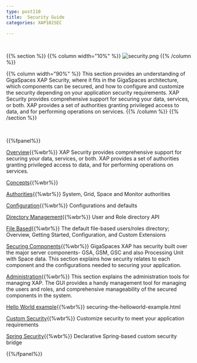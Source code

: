 ```yaml
---
type: post110
title:  Security Guide
categories: XAP102SEC

---
```


<br>


{{% section %}}
{{% column  width="10%" %}}
![security.png](/attachment_files/subject/security.png)
{{% /column %}}

{{% column width="90%" %}}
This section provides an understanding of GigaSpaces XAP Security, where it fits in the GigaSpaces architecture, which components can be secured, and how to configure and customize the security depending on your application security requirements. XAP Security provides comprehensive support for securing your data, services, or both. XAP provides a set of authorities granting privileged access to data, and for performing operations on services.
{{% /column %}}
{{% /section %}}

<br>


{{%fpanel%}}

[Overview](./security.html){{%wbr%}}
XAP Security provides comprehensive support for securing your data, services, or both. XAP provides a set of authorities granting privileged access to data, and for performing operations on services.

[Concepts](./security-concepts.html){{%wbr%}}
 

[Authorities](./security-authorities.html){{%wbr%}}
System, Grid, Space and Monitor authorities

[Configuration](./security-configurations.html){{%wbr%}}
Configurations and defaults

[Directory Management](./programmatically-managing-the-security-directory.html){{%wbr%}}
User and Role directory API

[File Based](./default-file-based-security-implementation.html){{%wbr%}}
The default file-based users/roles directory; Overview, Getting Started, Configuration, and Custom Extensions

[Securing Components](./securing-xap-components.html){{%wbr%}}
GigaSpaces XAP has security built over the major server components-  GSA, GSM, GSC and also Processing Unit with Space data. This section explains how security relates to each component and the configurations needed to securing your application.

[Administration](./security-administration.html){{%wbr%}}
This section explains the administration tools for managing XAP. The GUI provides a handy management tool for managing the users and roles, and comprehensive manageability of the secured components in the system.

[Hello World example](./securing-the-helloworld-example.html){{%wbr%}}
securing-the-helloworld-example.html

[Custom Security](./custom-security.html){{%wbr%}}
Customize security to meet your application requirements

[Spring Security](./spring-security-bridge.html){{%wbr%}}
Declarative Spring-based custom security bridge

{{%/fpanel%}}
